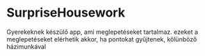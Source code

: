 # SurpriseHousework
Gyerekeknek készülő app, ami meglepetéseket tartalmaz. ezeket a meglepetéseket elérhetik akkor, ha pontokat gyűjtenek, kölünböző házimunkával
